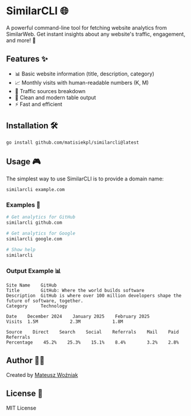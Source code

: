 # SimilarCLI 🌐

A powerful command-line tool for fetching website analytics from SimilarWeb. Get instant insights about any website's traffic, engagement, and more! 🚀

## Features ✨

- 📊 Basic website information (title, description, category)
- 📈 Monthly visits with human-readable numbers (K, M)
- 🎯 Traffic sources breakdown
- 🎨 Clean and modern table output
- ⚡ Fast and efficient

## Installation 🛠️

```bash
go install github.com/matisiekpl/similarcli@latest
```

## Usage 🎮

The simplest way to use SimilarCLI is to provide a domain name:

```bash
similarcli example.com
```

### Examples 📝

```bash
# Get analytics for GitHub
similarcli github.com

# Get analytics for Google
similarcli google.com

# Show help
similarcli
```

### Output Example 📊

```
Site Name    GitHub
Title        GitHub: Where the world builds software
Description  GitHub is where over 100 million developers shape the future of software, together.
Category     Technology

Date    December 2024    January 2025    February 2025
Visits  1.5M            2.3M            1.8M

Source    Direct    Search    Social    Referrals    Mail    Paid Referrals
Percentage    45.2%    25.3%    15.1%    8.4%        3.2%    2.8%
```

## Author 👨‍💻

Created by [Mateusz Woźniak](https://github.com/matisiekpl)

## License 📄

MIT License
